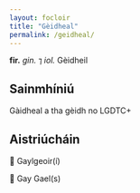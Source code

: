 ```yaml
---
layout: focloir
title: "Gèidheal"
permalink: /geidheal/
---
```


**fir.** _gin._ ⁊ _iol._ Gèidheil

## Sainmhíniú

Gàidheal a tha gèidh no LGDTC+

## Aistriúcháin

&#x1f3f4;&#xe0067;&#xe0062;&#xe0073;&#xe0063;&#xe0074;&#xe007f; Gaylgeoir(í)

&#x1f3f4;&#xe0067;&#xe0062;&#xe0065;&#xe006e;&#xe0067;&#xe007f; Gay Gael(s)
